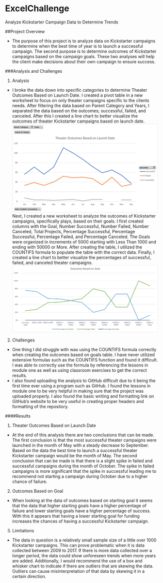 # ExcelChallenge
Analyze Kickstarter Campaign Data to Determine Trends

##Project Overview
-	The purpose of this project is to analyze data on Kickstarter campaigns to determine when the best time of year is to launch a successful campaign. The second purpose is to determine outcomes of Kickstarter campaigns based on the campaign goals. These two analyses will help the client make decisions about their own campaign to ensure success. 

###Analysis and Challenges

1.	Analysis
-	I broke the data down into specific categories to determine Theater Outcomes Based on Launch Date. I created a pivot table in a new worksheet to focus on only theater campaigns specific to the clients needs. After filtering the data based on Parent Category and Years, I separated the data based on the outcomes; successful, failed, and canceled. After this I created a line chart to better visualize the outcomes of theater Kickstarter campaigns based on launch date.
![Theater_Outcome_vs_Launch](https://github.com/mselover21/ExcelChallenge/blob/main/Theater_Outcomes_vs_Launch.png)
Next, I created a new worksheet to analyze the outcomes of Kickstarter campaigns, specifically plays, based on their goals. I first created columns with the Goal, Number Successful, Number Failed, Number Canceled, Total Projects, Percentage Successful, Percentage Successful, Percentage Failed, and Percentage Canceled. The Goals were organized in increments of 5000 starting with Less Than 1000 and ending with 50000 or More. After creating the table, I utilized the COUNTIFS formula to populate the table with the correct data. Finally, I created a line chart to better visualize the percentages of successful, failed, and canceled theater campaigns.
![Outcomes_vs_Goals.](https://github.com/mselover21/ExcelChallenge/blob/main/Outcomes_vs_Goals.png)
2.	Challenges
-	One thing I did struggle with was using the COUNTIFS formula correctly when creating the outcomes based on goals table. I have never utilized extensive formulas such as the COUNTIFS function and found it difficult. I was able to correctly use the formula by referencing the lessons in module one as well as using classroom exercises to get the correct results.
-	I also found uploading the analysis to GitHub difficult due to it being the first time ever using a program such as GitHub. I found the lessons in module one to be very helpful in making sure that the project was uploaded properly. I also found the basic writing and formatting link on GitHub’s website to be very useful in creating proper headers and formatting of the repository.

####Results

1.	Theater Outcomes Based on Launch Date
-	At the end of this analysis there are two conclusions that can be made. The first conclusion is that the most successful theater campaigns were launched in the month of May with a steady decrease to September. Based on the data the best time to launch a successful theater Kickstarter campaign would be the month of May. The second conclusion that can be made is that there is a slight spike in failed and successful campaigns during the month of October. The spike in failed campaigns is more significant that the spike in successful leading me to recommend not starting a campaign during October due to a higher chance of failure. 
2.	Outcomes Based on Goal
-	When looking at the data of outcomes based on starting goal it seems that the data that higher starting goals have a higher percentage of failure and lower starting goals have a higher percentage of success. With this it appears that having a lower starting goal for funding increases the chances of having a successful Kickstarter campaign. 
3.	Limitations
-	The data in question is a relatively small sample size of a little over 1000 Kickstarter campaigns. This can prove problematic when it is data collected between 2009 to 2017. If there is more data collected over a longer period, the data could show unforeseen trends when more years are added. Additionally, I would recommend the use of a box and whisker chart to indicate if there are outliers that are skewing the data. Outliers can cause misinterpretation of that data by skewing it in a certain direction. 
